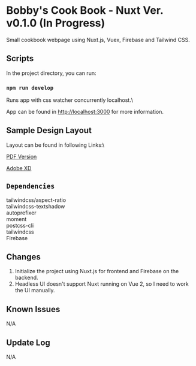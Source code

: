 # Bobby's Cook Book - Nuxt Ver. v0.1.0 (In Progress)

Small cookbook webpage using Nuxt.js, Vuex, Firebase and Tailwind CSS.

## Scripts

In the project directory, you can run:

### `npm run develop`

Runs app with css watcher concurrently localhost.\

App can be found in [http://localhost:3000](http://localhost:3000) for more information.

## Sample Design Layout

Layout can be found in following Links:\

[PDF Version](https://drive.google.com/file/d/1HIL0IOkn7GSX_48taIbAhtnk6SjPYrId/view?usp=sharing)

[Adobe XD](https://xd.adobe.com/view/97f6bf09-b82c-415d-afbd-d3ae0694106a-c2a5/)

## `Dependencies`

tailwindcss/aspect-ratio\
tailwindcss-textshadow\
autoprefixer\
moment\
postcss-cli\
tailwindcss\
Firebase

## Changes

1. Initialize the project using Nuxt.js for frontend and Firebase on the backend.
2. Headless UI doesn't support Nuxt running on Vue 2, so I need to work the UI manually.

## Known Issues

N/A

## Update Log

N/A
